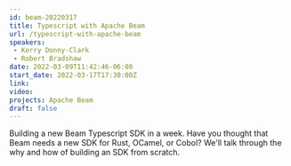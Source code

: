 ```yaml
---
id: beam-20220317
title: Typescript with Apache Beam
url: /typescript-with-apache-beam
speakers:
 - Kerry Donny-Clark
 - Robert Bradshaw
date: 2022-03-09T11:42:46-06:00
start_date: 2022-03-17T17:30:00Z
link:  
video: 
projects: Apache Beam
draft: false
---
```


Building a new Beam Typescript SDK in a week. Have you thought that Beam needs a new SDK for Rust, OCamel, or Cobol? We'll talk through the why and how of building an SDK from scratch.